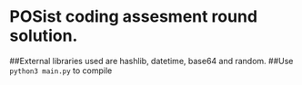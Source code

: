 # POSist coding assesment round solution.
##External libraries used are hashlib, datetime, base64 and random.
##Use `python3 main.py` to compile

